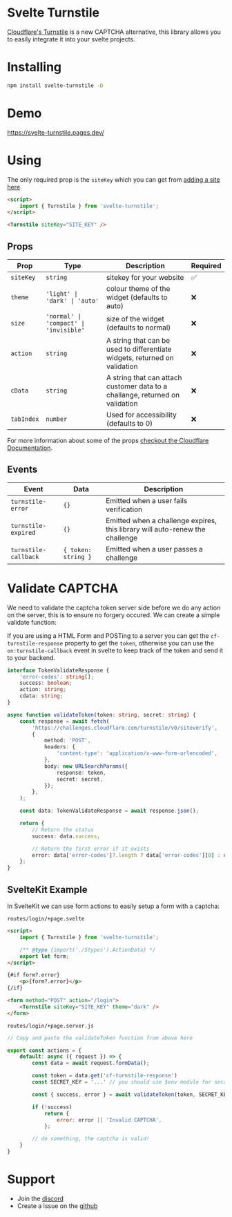 # Svelte Turnstile

[Cloudflare's Turnstile](https://developers.cloudflare.com/turnstile/) is a new CAPTCHA alternative, this library allows you to easily integrate it into your svelte projects.

# Installing

```sh
npm install svelte-turnstile -D
```

# Demo

https://svelte-turnstile.pages.dev/

# Using

The only required prop is the `siteKey` which you can get from [adding a site here](https://dash.cloudflare.com/?to=/:account/turnstile).

```html
<script>
    import { Turnstile } from 'svelte-turnstile';
</script>

<Turnstile siteKey="SITE_KEY" />
```

## Props

| Prop       | Type                                  | Description                                                                   | Required |
|------------|---------------------------------------|-------------------------------------------------------------------------------|----------|
| `siteKey`  | `string`                              | sitekey for your website                                                      | ✅       |
| `theme`    | `'light' \| 'dark' \| 'auto'`         | colour theme of the widget (defaults to auto)                                 | ❌       |
| `size`    | `'normal' \| 'compact' \| 'invisible'` | size of the widget (defaults to normal)                                       | ❌       |
| `action`   | `string`                              | A string that can be used to differentiate widgets, returned on validation    | ❌       |
| `cData`    | `string`                              | A string that can attach customer data to a challange, returned on validation | ❌       |
| `tabIndex` | `number`                              | Used for accessibility (defaults to 0)                                        | ❌       |

For more information about some of the props [checkout the Cloudflare Documentation](https://developers.cloudflare.com/turnstile/get-started/client-side-rendering/#configurations).

## Events

| Event                | Data                | Description                                                                  |
|----------------------|---------------------|------------------------------------------------------------------------------|
| `turnstile-error`    | `{}`                | Emitted when a user fails verification                                       |
| `turnstile-expired`  | `{}`                | Emitted when a challenge expires, this library will auto-renew the challenge |
| `turnstile-callback` | `{ token: string }` | Emitted when a user passes a challenge                                       |

# Validate CAPTCHA

We need to validate the captcha token server side before we do any action on the server, this is to ensure no forgery occured. We can create a simple validate function:

If you are using a HTML Form and POSTing to a server you can get the `cf-turnstile-response` property to get the `token`, otherwise you can use the `on:turnstile-callback` event in svelte to keep track of the token and send it to your backend.

```ts
interface TokenValidateResponse {
    'error-codes': string[];
    success: boolean;
    action: string;
    cdata: string;
}

async function validateToken(token: string, secret: string) {
    const response = await fetch(
        'https://challenges.cloudflare.com/turnstile/v0/siteverify',
        {
            method: 'POST',
            headers: {
                'content-type': 'application/x-www-form-urlencoded',
            },
            body: new URLSearchParams({
                response: token,
                secret: secret,
            });
        },
    );

    const data: TokenValidateResponse = await response.json();

    return {
        // Return the status
        success: data.success,

        // Return the first error if it exists
        error: data['error-codes']?.length ? data['error-codes'][0] : null,
    };
}
```

## SvelteKit Example

In SvelteKit we can use form actions to easily setup a form with a captcha:

`routes/login/+page.svelte`
```html
<script>
    import { Turnstile } from 'svelte-turnstile';

    /** @type {import('./$types').ActionData} */
    export let form;
</script>

{#if form?.error}
    <p>{form?.error}</p>
{/if}

<form method="POST" action="/login">
    <Turnstile siteKey="SITE_KEY" theme="dark" />
</form>
```

`routes/login/+page.server.js`
```js
// Copy and paste the validateToken function from above here

export const actions = {
    default: async ({ request }) => {
        const data = await request.formData();

        const token = data.get('cf-turnstile-response')
        const SECRET_KEY = '...' // you should use $env module for secrets

        const { success, error } = await validateToken(token, SECRET_KEY);

        if (!success)
            return {
                error: error || 'Invalid CAPTCHA',
            };

        // do something, the captcha is valid!
    }
}
```

# Support

-   Join the [discord](https://discord.gg/2Vd4wAjJnm)<br>
-   Create a issue on the [github](https://github.com/ghostdevv/svelte-turnstile)
